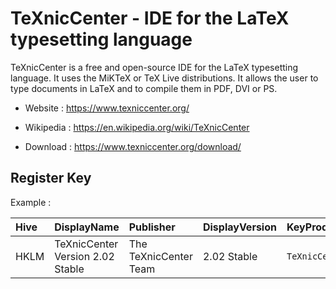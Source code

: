 # TeXnicCenter - IDE for the LaTeX typesetting language

TeXnicCenter is a free and open-source IDE for the LaTeX typesetting language.
It uses the MiKTeX or TeX Live distributions.
It allows the user to type documents in LaTeX and to compile them in PDF, DVI or PS.

* Website : https://www.texniccenter.org/
* Wikipedia : https://en.wikipedia.org/wiki/TeXnicCenter

* Download : https://www.texniccenter.org/download/


## Register Key

Example :

 | Hive | DisplayName | Publisher | DisplayVersion | KeyProduct | UninstallExe |
 |:---- |:----------- |:--------- |:-------------- |:---------- |:------------ |
 | HKLM | TeXnicCenter Version 2.02 Stable | The TeXnicCenter Team | 2.02 Stable | `TeXnicCenter_is1` | `"C:\Program Files\TeXnicCenter\unins000.exe"` |
